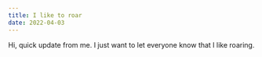```yaml
---
title: I like to roar
date: 2022-04-03
---
```

Hi, quick update from me. I just want to let everyone know that I like roaring.
